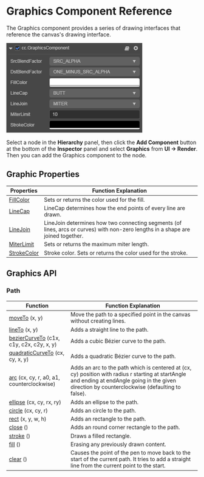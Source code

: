 # Graphics Component Reference

The Graphics component provides a series of drawing interfaces that reference the canvas's drawing interface.

![](graphics/graphics.png)

Select a node in the **Hierarchy** panel, then click the **Add Component** button at the bottom of the **Inspector** panel and select **Graphics** from **UI -> Render**. Then you can add the Graphics component to the node.

## Graphic Properties

| Properties | Function Explanation |
| -------------- | ----------- |
| [FillColor](graphics/fillColor.md)     | Sets or returns the color used for the fill. |
| [LineCap](graphics/lineCap.md) | LineCap determines how the end points of every line are drawn. |
| [LineJoin](graphics/lineJoin.md)       | LineJoin determines how two connecting segments (of lines, arcs or curves) with non-zero lengths in a shape are joined together. |
| [MiterLimit](graphics/miterLimit.md)   | Sets or returns the maximum miter length.  |
| [StrokeColor](graphics/strokeColor.md) | Stroke color. Sets or returns the color used for the stroke. |
<!-- [LineWidth](graphics/lineWidth.md): Current line width. -->

## Graphics API

### Path

| Function | Function Explanation |
| -------------- | ----------- |
| [moveTo](graphics/moveTo.md) (x, y) | Move the path to a specified point in the canvas without creating lines. |
| [lineTo](graphics/lineTo.md) (x, y) | Adds a straight line to the path. |
| [bezierCurveTo](graphics/bezierCurveTo.md) (c1x, c1y, c2x, c2y, x, y) | Adds a cubic Bézier curve to the path. |
| [quadraticCurveTo](graphics/quadraticCurveTo.md) (cx, cy, x, y) | Adds a quadratic Bézier curve to the path. |
| [arc](graphics/arc.md) (cx, cy, r, a0, a1, counterclockwise) | Adds an arc to the path which is centered at (cx, cy) position with radius r starting at startAngle and ending at endAngle going in the given direction by counterclockwise (defaulting to false). |
| [ellipse](graphics/ellipse.md) (cx, cy, rx, ry) | Adds an ellipse to the path. |
| [circle](graphics/circle.md) (cx, cy, r) | Adds an circle to the path. |
| [rect](graphics/rect.md) (x, y, w, h) | Adds an rectangle to the path. |
| [close](graphics/close.md) () | Adds an round corner rectangle to the path. |
| [stroke](graphics/stroke.md) () | Draws a filled rectangle. |
| [fill](graphics/fill.md) () | Erasing any previously drawn content. |
| [clear](graphics/clear.md) () | Causes the point of the pen to move back to the start of the current path. It tries to add a straight line from the current point to the start. |
